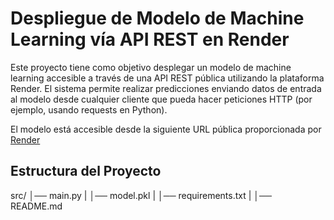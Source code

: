 # Despliegue de Modelo de Machine Learning vía API REST en Render
Este proyecto tiene como objetivo desplegar un modelo de machine learning accesible a través de una API REST pública utilizando la plataforma Render. El sistema permite realizar predicciones enviando datos de entrada al modelo desde cualquier cliente que pueda hacer peticiones HTTP (por ejemplo, usando requests en Python).

El modelo está accesible desde la siguiente URL pública proporcionada por [Render](https://despliegue-modelo-airline-passenger.onrender.com/)


## Estructura del Proyecto
src/
│── main.py
|
│── model.pkl
|
│── requirements.txt
|
│── README.md



